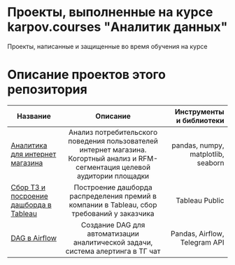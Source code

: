 # Проекты, выполненные на курсе karpov.courses "Аналитик данных"
Проекты, написанные и защищенные во время обучения на курсе
# Описание проектов этого репозитория
| Название | Описание | Инструменты и библиотеки |
|----------------|:---------:|----------------:|
| [Аналитика для интернет магазина](https://github.com/lllllllleo495/analytics-projects/tree/main/%D0%90%D0%BD%D0%B0%D0%BB%D0%B8%D1%82%D0%B8%D0%BA%D0%B0%20%D0%B4%D0%BB%D1%8F%20%D0%B8%D0%BD%D1%82%D0%B5%D1%80%D0%BD%D0%B5%D1%82%20%D0%BC%D0%B0%D0%B3%D0%B0%D0%B7%D0%B8%D0%BD%D0%B0) | Анализ потребительского поведения пользователей интернет магазина. Когортный анализ и RFM-сегментация целевой аудитории площадки| pandas, numpy, matplotlib, seaborn |
| [Сбор ТЗ и посроение дашборда в Tableau](https://github.com/lllllllleo495/analytics-projects/tree/main/%D0%A1%D0%B1%D0%BE%D1%80%20%D0%A2%D0%97%20%D0%B8%20%D0%BF%D0%BE%D1%81%D1%82%D1%80%D0%BE%D0%B5%D0%BD%D0%B8%D0%B5%20%D0%B4%D0%B0%D1%88%D0%B1%D0%BE%D1%80%D0%B4%D0%B0%20%D0%B2%20Tableau) |  Построение дашборда распределения премий в компании в Tableau, сбор требований у заказчика | Tableau Public |
| [DAG в Airflow](https://github.com/lllllllleo495/analytics-projects/tree/main/DAG%20%D0%B2%20Airflow) | Создание DAG для автоматизации аналитической задачи, система алертинга в ТГ чат | Pandas, Airflow, Telegram API |
